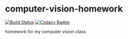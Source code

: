 # computer-vision-homework
[![Build Status](https://travis-ci.org/sonyccd/computer-vision-homework.svg?branch=master)](https://travis-ci.org/sonyccd/computer-vision-homework)
[![Codacy Badge](https://api.codacy.com/project/badge/Grade/34cc230b1be54864bfb77c5bca2aa308)](https://www.codacy.com/app/snakes-in-the-box/computer-vision-homework?utm_source=github.com&amp;utm_medium=referral&amp;utm_content=sonyccd/computer-vision-homework&amp;utm_campaign=Badge_Grade)


homework for my computer vision class
